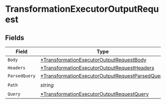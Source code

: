 # TransformationExecutorOutputRequest


## Fields

| Field                                                                                                                    | Type                                                                                                                     | Required                                                                                                                 | Description                                                                                                              |
| ------------------------------------------------------------------------------------------------------------------------ | ------------------------------------------------------------------------------------------------------------------------ | ------------------------------------------------------------------------------------------------------------------------ | ------------------------------------------------------------------------------------------------------------------------ |
| `Body`                                                                                                                   | [*TransformationExecutorOutputRequestBody](../../models/shared/transformationexecutoroutputrequestbody.md)               | :heavy_minus_sign:                                                                                                       | N/A                                                                                                                      |
| `Headers`                                                                                                                | [*TransformationExecutorOutputRequestHeaders](../../models/shared/transformationexecutoroutputrequestheaders.md)         | :heavy_minus_sign:                                                                                                       | N/A                                                                                                                      |
| `ParsedQuery`                                                                                                            | [*TransformationExecutorOutputRequestParsedQuery](../../models/shared/transformationexecutoroutputrequestparsedquery.md) | :heavy_minus_sign:                                                                                                       | N/A                                                                                                                      |
| `Path`                                                                                                                   | *string*                                                                                                                 | :heavy_check_mark:                                                                                                       | N/A                                                                                                                      |
| `Query`                                                                                                                  | [*TransformationExecutorOutputRequestQuery](../../models/shared/transformationexecutoroutputrequestquery.md)             | :heavy_minus_sign:                                                                                                       | N/A                                                                                                                      |